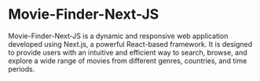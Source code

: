 # Movie-Finder-Next-JS
Movie-Finder-Next-JS is a dynamic and responsive web application developed using Next.js, a powerful React-based framework. It is designed to provide users with an intuitive and efficient way to search, browse, and explore a wide range of movies from different genres, countries, and time periods.
